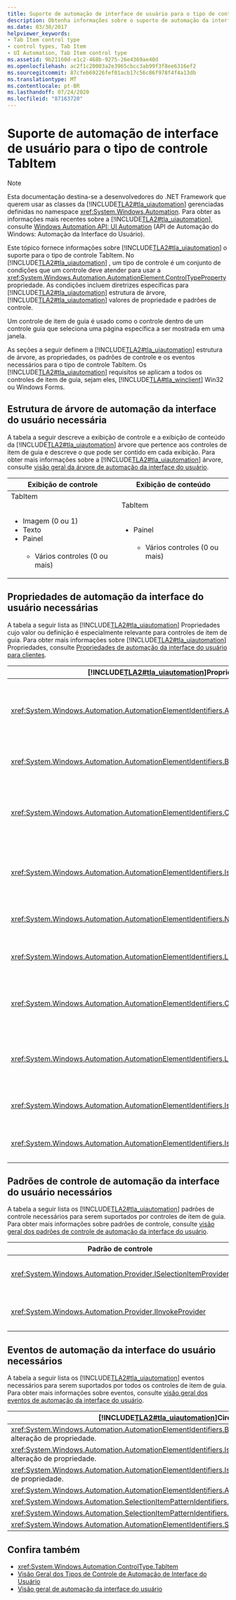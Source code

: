 ```yaml
---
title: Suporte de automação de interface de usuário para o tipo de controle TabItem
description: Obtenha informações sobre o suporte de automação da interface do usuário para o tipo de controle TabItem. Aprenda a estrutura de árvore, as propriedades, os padrões de controle e os eventos necessários.
ms.date: 03/30/2017
helpviewer_keywords:
- Tab Item control type
- control types, Tab Item
- UI Automation, Tab Item control type
ms.assetid: 9b21160d-e1c2-468b-9275-26e4369ae40d
ms.openlocfilehash: ac2f1c20003a2e3965cbcc3ab99f3f8ee6316ef2
ms.sourcegitcommit: 87cfeb69226fef01acb17c56c86f978f4f4a13db
ms.translationtype: MT
ms.contentlocale: pt-BR
ms.lasthandoff: 07/24/2020
ms.locfileid: "87163720"
---
```

# <a name="ui-automation-support-for-the-tabitem-control-type"></a>Suporte de automação de interface de usuário para o tipo de controle TabItem
> [!NOTE]
> Esta documentação destina-se a desenvolvedores do .NET Framework que querem usar as classes da [!INCLUDE[TLA2#tla_uiautomation](../../../includes/tla2sharptla-uiautomation-md.md)] gerenciadas definidas no namespace <xref:System.Windows.Automation>. Para obter as informações mais recentes sobre a [!INCLUDE[TLA2#tla_uiautomation](../../../includes/tla2sharptla-uiautomation-md.md)], consulte [Windows Automation API: UI Automation](/windows/win32/winauto/entry-uiauto-win32) (API de Automação do Windows: Automação da Interface do Usuário).  
  
 Este tópico fornece informações sobre [!INCLUDE[TLA2#tla_uiautomation](../../../includes/tla2sharptla-uiautomation-md.md)] o suporte para o tipo de controle TabItem. No [!INCLUDE[TLA2#tla_uiautomation](../../../includes/tla2sharptla-uiautomation-md.md)] , um tipo de controle é um conjunto de condições que um controle deve atender para usar a <xref:System.Windows.Automation.AutomationElement.ControlTypeProperty> propriedade. As condições incluem diretrizes específicas para [!INCLUDE[TLA2#tla_uiautomation](../../../includes/tla2sharptla-uiautomation-md.md)] estrutura de árvore, [!INCLUDE[TLA2#tla_uiautomation](../../../includes/tla2sharptla-uiautomation-md.md)] valores de propriedade e padrões de controle.  
  
 Um controle de item de guia é usado como o controle dentro de um controle guia que seleciona uma página específica a ser mostrada em uma janela.  
  
 As seções a seguir definem a [!INCLUDE[TLA2#tla_uiautomation](../../../includes/tla2sharptla-uiautomation-md.md)] estrutura de árvore, as propriedades, os padrões de controle e os eventos necessários para o tipo de controle TabItem. Os [!INCLUDE[TLA2#tla_uiautomation](../../../includes/tla2sharptla-uiautomation-md.md)] requisitos se aplicam a todos os controles de item de guia, sejam eles, [!INCLUDE[TLA#tla_winclient](../../../includes/tlasharptla-winclient-md.md)] Win32 ou Windows Forms.  
  
<a name="Required_UI_Automation_Tree_Structure"></a>
## <a name="required-ui-automation-tree-structure"></a>Estrutura de árvore de automação da interface do usuário necessária  
 A tabela a seguir descreve a exibição de controle e a exibição de conteúdo da [!INCLUDE[TLA2#tla_uiautomation](../../../includes/tla2sharptla-uiautomation-md.md)] árvore que pertence aos controles de item de guia e descreve o que pode ser contido em cada exibição. Para obter mais informações sobre a [!INCLUDE[TLA2#tla_uiautomation](../../../includes/tla2sharptla-uiautomation-md.md)] árvore, consulte [visão geral da árvore de automação da interface do usuário](ui-automation-tree-overview.md).  
  
|Exibição de controle|Exibição de conteúdo|  
|------------------|------------------|  
|TabItem<br /><br /> <ul><li>Imagem (0 ou 1)</li><li>Texto</li><li>Painel<br /><br /> <ul><li>Vários controles (0 ou mais)</li></ul></li></ul>|TabItem<br /><br /> <ul><li>Painel<br /><br /> <ul><li>Vários controles (0 ou mais)</li></ul></li></ul>|  
  
<a name="Required_UI_Automation_Properties"></a>
## <a name="required-ui-automation-properties"></a>Propriedades de automação da interface do usuário necessárias  
 A tabela a seguir lista as [!INCLUDE[TLA2#tla_uiautomation](../../../includes/tla2sharptla-uiautomation-md.md)] Propriedades cujo valor ou definição é especialmente relevante para controles de item de guia. Para obter mais informações sobre [!INCLUDE[TLA2#tla_uiautomation](../../../includes/tla2sharptla-uiautomation-md.md)] Propriedades, consulte [Propriedades de automação da interface do usuário para clientes](ui-automation-properties-for-clients.md).  
  
|[!INCLUDE[TLA2#tla_uiautomation](../../../includes/tla2sharptla-uiautomation-md.md)]Propriedade|Valor|Anotações|  
|------------------------------------------------------------------------------------|-----------|-----------|  
|<xref:System.Windows.Automation.AutomationElementIdentifiers.AutomationIdProperty>|Consulte observações.|O valor dessa propriedade precisa ser exclusivo em todos os controles em um aplicativo.|  
|<xref:System.Windows.Automation.AutomationElementIdentifiers.BoundingRectangleProperty>|Consulte observações.|O retângulo mais externo que contém o controle inteiro.|  
|<xref:System.Windows.Automation.AutomationElementIdentifiers.ClickablePointProperty>|Consulte observações.|O controle de item de guia deve ter um ponto clicável que faz com que o item se torne selecionado.|  
|<xref:System.Windows.Automation.AutomationElementIdentifiers.IsKeyboardFocusableProperty>|Consulte observações.|Se o controle puder receber o foco do teclado, ele deverá dar suporte a essa propriedade.|  
|<xref:System.Windows.Automation.AutomationElementIdentifiers.NameProperty>|Consulte observações.|O controle de item de guia é rotulado automaticamente.|  
|<xref:System.Windows.Automation.AutomationElementIdentifiers.LabeledByProperty>|`Null`|O controle de item de guia não tem um rótulo de texto estático.|  
|<xref:System.Windows.Automation.AutomationElementIdentifiers.ControlTypeProperty>|TabItem|Esse valor é o mesmo para todas as estruturas de interface do usuário.|  
|<xref:System.Windows.Automation.AutomationElementIdentifiers.LocalizedControlTypeProperty>|"item de guia"|Cadeia de caracteres localizada correspondente a este tipo de controle.|  
|<xref:System.Windows.Automation.AutomationElementIdentifiers.IsContentElementProperty>|True|O controle de item de guia sempre deve ser conteúdo.|  
|<xref:System.Windows.Automation.AutomationElementIdentifiers.IsControlElementProperty>|True|O controle de item de guia sempre deve ser um controle.|  
  
<a name="Required_UI_Automation_Control_Patterns"></a>
## <a name="required-ui-automation-control-patterns"></a>Padrões de controle de automação da interface do usuário necessários  
 A tabela a seguir lista os [!INCLUDE[TLA2#tla_uiautomation](../../../includes/tla2sharptla-uiautomation-md.md)] padrões de controle necessários para serem suportados por controles de item de guia. Para obter mais informações sobre padrões de controle, consulte [visão geral dos padrões de controle de automação da interface do usuário](ui-automation-control-patterns-overview.md).  
  
|Padrão de controle|Suporte|Anotações|  
|---------------------|-------------|-----------|  
|<xref:System.Windows.Automation.Provider.ISelectionItemProvider>|Sim|O controle de item de guia deve dar suporte a SelectionItemPattern.|  
|<xref:System.Windows.Automation.Provider.IInvokeProvider>|Não|O controle de item de guia nunca dá suporte a InvokePattern.|  
  
<a name="Required_UI_Automation_Events"></a>
## <a name="required-ui-automation-events"></a>Eventos de automação da interface do usuário necessários  
 A tabela a seguir lista os [!INCLUDE[TLA2#tla_uiautomation](../../../includes/tla2sharptla-uiautomation-md.md)] eventos necessários para serem suportados por todos os controles de item de guia. Para obter mais informações sobre eventos, consulte [visão geral dos eventos de automação da interface do usuário](ui-automation-events-overview.md).  
  
|[!INCLUDE[TLA2#tla_uiautomation](../../../includes/tla2sharptla-uiautomation-md.md)]Circunstância|Suporte|Anotações|  
|---------------------------------------------------------------------------------|-------------|-----------|  
|<xref:System.Windows.Automation.AutomationElementIdentifiers.BoundingRectangleProperty>evento de alteração de propriedade.|Obrigatório|Nenhum|  
|<xref:System.Windows.Automation.AutomationElementIdentifiers.IsOffscreenProperty>evento de alteração de propriedade.|Obrigatório|Nenhum|  
|<xref:System.Windows.Automation.AutomationElementIdentifiers.IsEnabledProperty>evento de alteração de propriedade.|Obrigatório|Nenhum|  
|<xref:System.Windows.Automation.AutomationElementIdentifiers.AutomationFocusChangedEvent>|Obrigatório|Nenhum|  
|<xref:System.Windows.Automation.SelectionItemPatternIdentifiers.ElementSelectedEvent>|Obrigatório|Nenhum|  
|<xref:System.Windows.Automation.SelectionItemPatternIdentifiers.ElementRemovedFromSelectionEvent>|Obrigatório|Nenhum|  
|<xref:System.Windows.Automation.AutomationElementIdentifiers.StructureChangedEvent>|Obrigatório|Nenhum|  
  
## <a name="see-also"></a>Confira também

- <xref:System.Windows.Automation.ControlType.TabItem>
- [Visão Geral dos Tipos de Controle de Automação de Interface do Usuário](ui-automation-control-types-overview.md)
- [Visão geral de automação da interface do usuário](ui-automation-overview.md)
